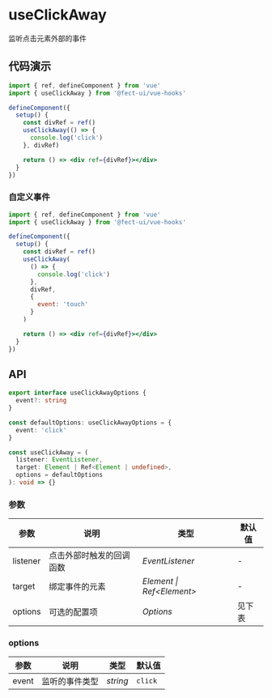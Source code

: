 # useClickAway

监听点击元素外部的事件

## 代码演示

```jsx
import { ref, defineComponent } from 'vue'
import { useClickAway } from '@fect-ui/vue-hooks'

defineComponent({
  setup() {
    const divRef = ref()
    useClickAway(() => {
      console.log('click')
    }, divRef)

    return () => <div ref={divRef}></div>
  }
})
```

### 自定义事件

```jsx
import { ref, defineComponent } from 'vue'
import { useClickAway } from '@fect-ui/vue-hooks'

defineComponent({
  setup() {
    const divRef = ref()
    useClickAway(
      () => {
        console.log('click')
      },
      divRef,
      {
        event: 'touch'
      }
    )

    return () => <div ref={divRef}></div>
  }
})
```

## API

```ts
export interface useClickAwayOptions {
  event?: string
}

const defaultOptions: useClickAwayOptions = {
  event: 'click'
}

const useClickAway = (
  listener: EventListener,
  target: Element | Ref<Element | undefined>,
  options = defaultOptions
): void => {}
```

### 参数

| 参数     | 说明                     | 类型                       | 默认值 |
| -------- | ------------------------ | -------------------------- | ------ |
| listener | 点击外部时触发的回调函数 | _EventListener_            | -      |
| target   | 绑定事件的元素           | _Element \| Ref\<Element>_ | -      |
| options  | 可选的配置项             | _Options_                  | 见下表 |

### options

| 参数  | 说明           | 类型     | 默认值  |
| ----- | -------------- | -------- | ------- |
| event | 监听的事件类型 | _string_ | `click` |
